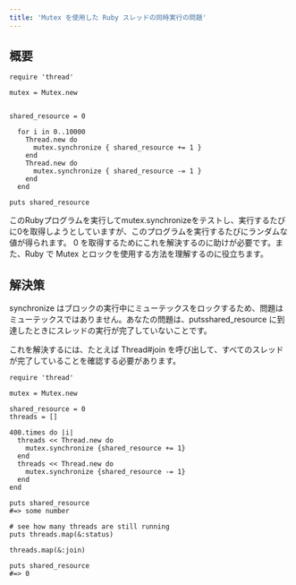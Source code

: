 ```yaml
---
title: 'Mutex を使用した Ruby スレッドの同時実行の問題'
---
```


## 概要
```
require 'thread'

mutex = Mutex.new


shared_resource = 0

  for i in 0..10000
    Thread.new do
      mutex.synchronize { shared_resource += 1 }
    end
    Thread.new do
      mutex.synchronize { shared_resource -= 1 }
    end
  end

puts shared_resource

```
このRubyプログラムを実行してmutex.synchronizeをテストし、実行するたびに0を取得しようとしていますが、このプログラムを実行するたびにランダムな値が得られます。 0 を取得するためにこれを解決するのに助けが必要です。また、Ruby で Mutex とロックを使用する方法を理解するのに役立ちます。

## 解決策
synchronize はブロックの実行中にミューテックスをロックするため、問題はミューテックスではありません。あなたの問題は、putsshared_resource に到達したときにスレッドの実行が完了していないことです。

これを解決するには、たとえば Thread#join を呼び出して、すべてのスレッドが完了していることを確認する必要があります。

```
require 'thread'

mutex = Mutex.new

shared_resource = 0
threads = []

400.times do |i|
  threads << Thread.new do
    mutex.synchronize {shared_resource += 1}
  end
  threads << Thread.new do
    mutex.synchronize {shared_resource -= 1}
  end
end

puts shared_resource
#=> some number

# see how many threads are still running 
puts threads.map(&:status)

threads.map(&:join)

puts shared_resource
#=> 0 

```
